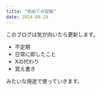 ```yaml
---
title: "初めての投稿"
date: 2024-08-28
---
```


このブログは気が向いたら更新します。
- 不定期
- 日常に即したこと
- Xの代わり
- 覚え書き

みたいな用途で使っていきます。

